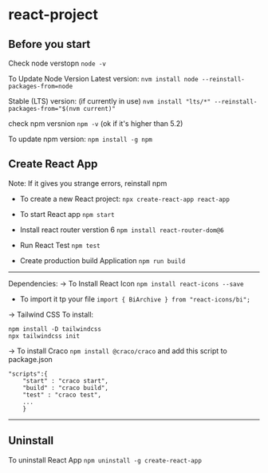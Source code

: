 # react-project


## Before you start

Check node verstopn `node -v`

To Update Node Version
Latest version:
`nvm install node --reinstall-packages-from=node`

Stable (LTS) version: (if currently in use)
`nvm install "lts/*" --reinstall-packages-from="$(nvm current)"`

check npm versnion `npm -v` (ok if it's higher than 5.2)

To update npm version:
`npm install -g npm`


## Create React App
Note: If it gives you strange errors, reinstall npm
* To create a new React project:
`npx create-react-app react-app`

* To start React app
`npm start`

* Install react router verstion 6
`npm install react-router-dom@6`

* Run React Test
`npm test`

* Create production build Application
`npm run build`

--------------------------------------------------------------------------------------------------------------
Dependencies:
-> To Install React Icon
`npm install react-icons --save`
- To import it tp your file 
`import { BiArchive } from "react-icons/bi";`

-> Tailwind CSS
To install: 
```
npm install -D tailwindcss
npx tailwindcss init
```
-> To install Craco
`npm install @craco/craco`
and add this script to package.json
```
"scripts":{
    "start" : "craco start",
    "build" : "craco build",
    "test" : "craco test",
    ...
    }
```
----------------------------------------------------------------------------------------------------------------

## Uninstall
To uninstall React App
`npm uninstall -g create-react-app`
